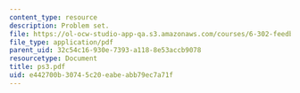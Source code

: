 ```yaml
---
content_type: resource
description: Problem set.
file: https://ol-ocw-studio-app-qa.s3.amazonaws.com/courses/6-302-feedback-systems-spring-2007/e442700b30745c20eabeabb79ec7a71f_ps3.pdf
file_type: application/pdf
parent_uid: 32c54c16-930e-7393-a118-8e53accb9078
resourcetype: Document
title: ps3.pdf
uid: e442700b-3074-5c20-eabe-abb79ec7a71f
---
```

